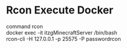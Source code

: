 <h1>Rcon Execute Docker</h1> 
command rcon <br/>
docker exec -it itzgMinecraftServer /bin/bash  <br/>
rcon-cli -H 127.0.0.1 -p 25575 -P passwordrcon
